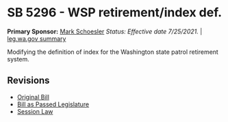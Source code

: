 # SB 5296 - WSP retirement/index def.
**Primary Sponsor:** [Mark Schoesler](/person/leg/mark.schoesler.md)
*Status: Effective date 7/25/2021.* | [leg.wa.gov summary](https://app.leg.wa.gov/billsummary?BillNumber=5296&Year=2021)

Modifying the definition of index for the Washington state patrol retirement system.

## Revisions
* [Original Bill](1/)
* [Bill as Passed Legislature](1/)
* [Session Law](1/)